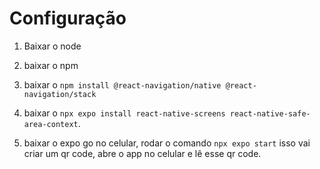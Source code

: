 # Configuração

1. Baixar o node

2. baixar o npm

3. baixar o `npm install @react-navigation/native @react-navigation/stack`

4. baixar o `npx expo install react-native-screens react-native-safe-area-context`.

5. baixar o expo go no celular, rodar o comando `npx expo start` isso vai criar um qr code, abre o app no celular e lê esse qr code.

